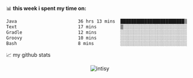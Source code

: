 📊 **this week i spent my time on:**
<!--START_SECTION:waka-->

```txt
Java                       36 hrs 13 mins  ████████████████████████▒   97.35 %
Text                       17 mins         ▒░░░░░░░░░░░░░░░░░░░░░░░░   00.78 %
Gradle                     12 mins         ░░░░░░░░░░░░░░░░░░░░░░░░░   00.56 %
Groovy                     10 mins         ░░░░░░░░░░░░░░░░░░░░░░░░░   00.48 %
Bash                       8 mins          ░░░░░░░░░░░░░░░░░░░░░░░░░   00.36 %
```

<!--END_SECTION:waka-->


📈 my github stats

<p align="center"> <img src="https://github-readme-stats.vercel.app/api?username=intisy&show_icons=true&theme=gotham" alt="intisy" />




